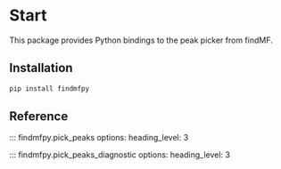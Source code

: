 # Start

This package provides Python bindings to the peak picker from findMF.

## Installation

```bash
pip install findmfpy
```

## Reference

::: findmfpy.pick_peaks
    options:
        heading_level: 3

::: findmfpy.pick_peaks_diagnostic
    options:
        heading_level: 3
